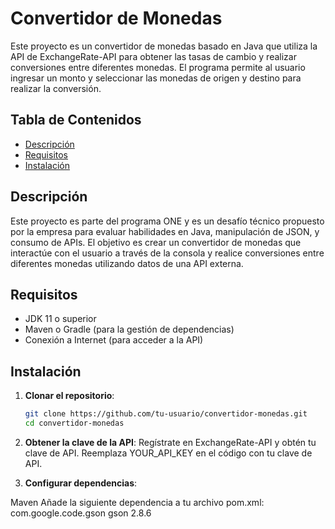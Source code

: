 # Convertidor de Monedas

Este proyecto es un convertidor de monedas basado en Java que utiliza la API de ExchangeRate-API para obtener las tasas de cambio y realizar conversiones entre diferentes monedas. El programa permite al usuario ingresar un monto y seleccionar las monedas de origen y destino para realizar la conversión.

## Tabla de Contenidos

- [Descripción](#descripción)
- [Requisitos](#requisitos)
- [Instalación](#instalación)

## Descripción

Este proyecto es parte del programa ONE y es un desafío técnico propuesto por la empresa para evaluar habilidades en Java, manipulación de JSON, y consumo de APIs. El objetivo es crear un convertidor de monedas que interactúe con el usuario a través de la consola y realice conversiones entre diferentes monedas utilizando datos de una API externa.

## Requisitos

- JDK 11 o superior
- Maven o Gradle (para la gestión de dependencias)
- Conexión a Internet (para acceder a la API)

## Instalación

1. **Clonar el repositorio**:

   ```bash
   git clone https://github.com/tu-usuario/convertidor-monedas.git
   cd convertidor-monedas
   
2. **Obtener la clave de la API**:
Regístrate en ExchangeRate-API y obtén tu clave de API. Reemplaza YOUR_API_KEY en el código con tu clave de API.

3. **Configurar dependencias**:

Maven
Añade la siguiente dependencia a tu archivo pom.xml:
<dependency>
    <groupId>com.google.code.gson</groupId>
    <artifactId>gson</artifactId>
    <version>2.8.6</version>
</dependency>

